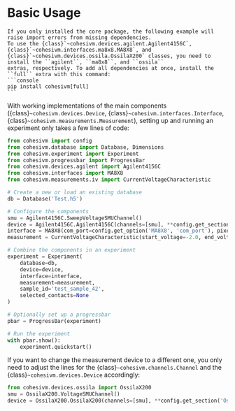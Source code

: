 # Basic Usage

````{important}
If you only installed the core package, the following example will raise import errors from missing dependencies. 
To use the {class}`~cohesivm.devices.agilent.Agilent4156C`, {class}`~cohesivm.interfaces.ma8x8.MA8X8`, and 
{class}`~cohesivm.devices.ossila.OssilaX200` classes, you need to install the ``agilent``, ``ma8x8``, and ``ossila`` 
extras, respectively. To add all dependencies at once, install the ``full`` extra with this command:
```console
pip install cohesivm[full]
```
````

With working implementations of the main components ({class}`~cohesivm.devices.Device`,
{class}`~cohesivm.interfaces.Interface`, {class}`~cohesivm.measurements.Measurement`), setting up and running an
experiment only takes a few lines of code:

```python
from cohesivm import config
from cohesivm.database import Database, Dimensions
from cohesivm.experiment import Experiment
from cohesivm.progressbar import ProgressBar
from cohesivm.devices.agilent import Agilent4156C
from cohesivm.interfaces import MA8X8
from cohesivm.measurements.iv import CurrentVoltageCharacteristic

# Create a new or load an existing database
db = Database('Test.h5')

# Configure the components
smu = Agilent4156C.SweepVoltageSMUChannel()
device = Agilent4156C.Agilent4156C(channels=[smu], **config.get_section('Agilent4156C'))
interface = MA8X8(com_port=config.get_option('MA8X8', 'com_port'), pixel_dimensions=Dimensions.Circle(radius=0.425))
measurement = CurrentVoltageCharacteristic(start_voltage=-2.0, end_voltage=2.0, voltage_step=0.01, illuminated=True)

# Combine the components in an experiment
experiment = Experiment(
    database=db,
    device=device,
    interface=interface,
    measurement=measurement,
    sample_id='test_sample_42',
    selected_contacts=None
)

# Optionally set up a progressbar
pbar = ProgressBar(experiment)

# Run the experiment
with pbar.show():
    experiment.quickstart()
```

If you want to change the measurement device to a different one, you only need to adjust the lines for the
{class}`~cohesivm.channels.Channel` and the {class}`~cohesivm.devices.Device` accordingly:

```python
from cohesivm.devices.ossila import OssilaX200
smu = OssilaX200.VoltageSMUChannel()
device = OssilaX200.OssilaX200(channels=[smu], **config.get_section('OssilaX200'))
```
